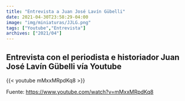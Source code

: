 ```yaml
---
title: "Entrevista a Juan José Lavín Gübelli"
date: 2021-04-30T23:58:29-04:00
image: "img/miniaturas/JJLG.png"
tags: ["Youtube","Entrevista"]
archives: ["2021/04"]
---
```


## Entrevista con el periodista e historiador Juan José Lavín Gübelli vía Youtube

{{< youtube mMxxMRpdKq8 >}}

Fuente: https://www.youtube.com/watch?v=mMxxMRpdKq8